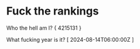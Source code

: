 # Fuck the rankings

Who the hell am I?
{ 4215131 }

What fucking year is it?
[ 2024-08-14T06:00:00Z ]
